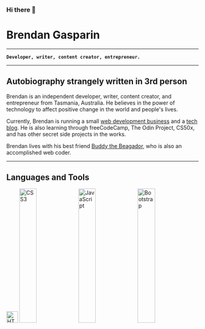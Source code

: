 ### Hi there 👋

# Brendan Gasparin

---

**`Developer, writer, content creator, entrepreneur.`**

---

## Autobiography strangely written in 3rd person

Brendan is an independent developer, writer, content creator, and entrepreneur from Tasmania, Australia. He believes in the power of technology to affect positive change in the world and people's lives.

Currently, Brendan is running a small [web development business](https://cyborgplatypus.com.au/) and a [tech blog](https://brendangasparin.com.au/blog/). He is also learning through freeCodeCamp, The Odin Project, CS50x, and has other secret side projects in the works.

Brendan lives with his best friend [Buddy the Beagador](https://brendangasparin.github.io/buddy/), who is also an accomplished web coder.

---

## Languages and Tools


<img src="https://cdn.jsdelivr.net/gh/devicons/devicon@latest/icons/html5/html5-plain-wordmark.svg" alt="HTML5" width=30 />
<img src="https://cdn.jsdelivr.net/gh/devicons/devicon@latest/icons/css3/css3-plain-wordmark.svg" alt="CSS3" style="width:30%;" />
<img src="https://cdn.jsdelivr.net/gh/devicons/devicon@latest/icons/javascript/javascript-plain.svg" alt="JavaScript" style="width:30%;" />
<img src="https://cdn.jsdelivr.net/gh/devicons/devicon@latest/icons/bootstrap/bootstrap-plain-wordmark.svg" alt="Bootstrap" style="width:30%" />

<!--
**BrendanGasparin/BrendanGasparin** is a ✨ _special_ ✨ repository because its `README.md` (this file) appears on your GitHub profile.

Here are some ideas to get you started:

- 🔭 I’m currently working on ...
- 🌱 I’m currently learning ...
- 👯 I’m looking to collaborate on ...
- 🤔 I’m looking for help with ...
- 💬 Ask me about ...
- 📫 How to reach me: ...
- 😄 Pronouns: ...
- ⚡ Fun fact: ...
-->
